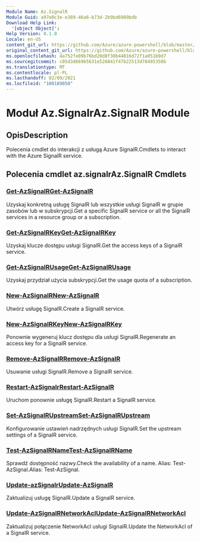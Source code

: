```yaml
---
Module Name: Az.SignalR
Module Guid: a97e0c3e-e389-46a6-b73d-2b9bd6909bdb
Download Help Link:
  '[object Object]': 
Help Version: 0.1.0
Locale: en-US
content_git_url: https://github.com/Azure/azure-powershell/blob/master/src/SignalR/SignalR/help/Az.SignalR.md
original_content_git_url: https://github.com/Azure/azure-powershell/blob/master/src/SignalR/SignalR/help/Az.SignalR.md
ms.openlocfilehash: 4a752fe09b76bd20d8f30b44816d72f1a051b9d7
ms.sourcegitcommit: c05d3d669b5631e526841f47b22513d78495350b
ms.translationtype: MT
ms.contentlocale: pl-PL
ms.lasthandoff: 02/09/2021
ms.locfileid: "100189050"
---
```

# <span data-ttu-id="478d0-101">Moduł Az.Signalr</span><span class="sxs-lookup"><span data-stu-id="478d0-101">Az.SignalR Module</span></span>
## <span data-ttu-id="478d0-102">Opis</span><span class="sxs-lookup"><span data-stu-id="478d0-102">Description</span></span>
<span data-ttu-id="478d0-103">Polecenia cmdlet do interakcji z usługą Azure SignalR.</span><span class="sxs-lookup"><span data-stu-id="478d0-103">Cmdlets to interact with the Azure SignalR service.</span></span>

## <span data-ttu-id="478d0-104">Polecenia cmdlet az.signalr</span><span class="sxs-lookup"><span data-stu-id="478d0-104">Az.SignalR Cmdlets</span></span>
### [<span data-ttu-id="478d0-105">Get-AzSignalR</span><span class="sxs-lookup"><span data-stu-id="478d0-105">Get-AzSignalR</span></span>](Get-AzSignalR.md)
<span data-ttu-id="478d0-106">Uzyskaj konkretną usługę SignalR lub wszystkie usługi SignalR w grupie zasobów lub w subskrypcji.</span><span class="sxs-lookup"><span data-stu-id="478d0-106">Get a specific SignalR service or all the SignalR services in a resource group or a subscription.</span></span>

### [<span data-ttu-id="478d0-107">Get-AzSignalRKey</span><span class="sxs-lookup"><span data-stu-id="478d0-107">Get-AzSignalRKey</span></span>](Get-AzSignalRKey.md)
<span data-ttu-id="478d0-108">Uzyskaj klucze dostępu usługi SignalR.</span><span class="sxs-lookup"><span data-stu-id="478d0-108">Get the access keys of a SignalR service.</span></span>

### [<span data-ttu-id="478d0-109">Get-AzSignalRUsage</span><span class="sxs-lookup"><span data-stu-id="478d0-109">Get-AzSignalRUsage</span></span>](Get-AzSignalRUsage.md)
<span data-ttu-id="478d0-110">Uzyskaj przydział użycia subskrypcji.</span><span class="sxs-lookup"><span data-stu-id="478d0-110">Get the usage quota of a subscription.</span></span>

### [<span data-ttu-id="478d0-111">New-AzSignalR</span><span class="sxs-lookup"><span data-stu-id="478d0-111">New-AzSignalR</span></span>](New-AzSignalR.md)
<span data-ttu-id="478d0-112">Utwórz usługę SignalR.</span><span class="sxs-lookup"><span data-stu-id="478d0-112">Create a SignalR service.</span></span>

### [<span data-ttu-id="478d0-113">New-AzSignalRKey</span><span class="sxs-lookup"><span data-stu-id="478d0-113">New-AzSignalRKey</span></span>](New-AzSignalRKey.md)
<span data-ttu-id="478d0-114">Ponownie wygeneruj klucz dostępu dla usługi SignalR.</span><span class="sxs-lookup"><span data-stu-id="478d0-114">Regenerate an access key for a SignalR service.</span></span>

### [<span data-ttu-id="478d0-115">Remove-AzSignalR</span><span class="sxs-lookup"><span data-stu-id="478d0-115">Remove-AzSignalR</span></span>](Remove-AzSignalR.md)
<span data-ttu-id="478d0-116">Usuwanie usługi SignalR.</span><span class="sxs-lookup"><span data-stu-id="478d0-116">Remove a SignalR service.</span></span>

### [<span data-ttu-id="478d0-117">Restart-AzSignalr</span><span class="sxs-lookup"><span data-stu-id="478d0-117">Restart-AzSignalR</span></span>](Restart-AzSignalR.md)
<span data-ttu-id="478d0-118">Uruchom ponownie usługę SignalR.</span><span class="sxs-lookup"><span data-stu-id="478d0-118">Restart a SignalR service.</span></span>

### [<span data-ttu-id="478d0-119">Set-AzSignalRUpstream</span><span class="sxs-lookup"><span data-stu-id="478d0-119">Set-AzSignalRUpstream</span></span>](Set-AzSignalRUpstream.md)
<span data-ttu-id="478d0-120">Konfigurowanie ustawień nadrzędnych usługi SignalR.</span><span class="sxs-lookup"><span data-stu-id="478d0-120">Set the upstream settings of a SignalR service.</span></span>

### [<span data-ttu-id="478d0-121">Test-AzSignalRName</span><span class="sxs-lookup"><span data-stu-id="478d0-121">Test-AzSignalRName</span></span>](Test-AzSignalRName.md)
<span data-ttu-id="478d0-122">Sprawdź dostępność nazwy.</span><span class="sxs-lookup"><span data-stu-id="478d0-122">Check the availability of a name.</span></span> <span data-ttu-id="478d0-123">Alias: Test-AzSignal.</span><span class="sxs-lookup"><span data-stu-id="478d0-123">Alias: Test-AzSignal.</span></span>

### [<span data-ttu-id="478d0-124">Update-azSignalr</span><span class="sxs-lookup"><span data-stu-id="478d0-124">Update-AzSignalR</span></span>](Update-AzSignalR.md)
<span data-ttu-id="478d0-125">Zaktualizuj usługę SignalR.</span><span class="sxs-lookup"><span data-stu-id="478d0-125">Update a SignalR service.</span></span>

### [<span data-ttu-id="478d0-126">Update-AzSignalRNetworkAcl</span><span class="sxs-lookup"><span data-stu-id="478d0-126">Update-AzSignalRNetworkAcl</span></span>](Update-AzSignalRNetworkAcl.md)
<span data-ttu-id="478d0-127">Zaktualizuj połączenie NetworkAcl usługi SignalR.</span><span class="sxs-lookup"><span data-stu-id="478d0-127">Update the NetworkAcl of a SignalR service.</span></span>

